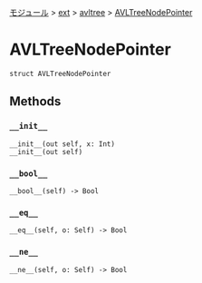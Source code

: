 [モジュール](../../index.md) > [ext](../index.md) > [avltree](./index.md) > [AVLTreeNodePointer]()

# AVLTreeNodePointer

```
struct AVLTreeNodePointer
```

## Methods

### `__init__`

```
__init__(out self, x: Int)
__init__(out self)
```

### `__bool__`

```
__bool__(self) -> Bool
```

### `__eq__`

```
__eq__(self, o: Self) -> Bool
```

### `__ne__`

```
__ne__(self, o: Self) -> Bool
```
